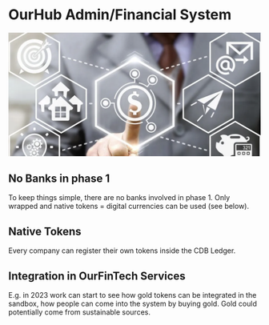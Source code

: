 
# OurHub Admin/Financial System

![](img/finance.png)  

## No Banks in phase 1

To keep things simple, there are no banks involved in phase 1.
Only wrapped and native tokens = digital currencies can be used (see below).

## Native Tokens

Every company can register their own tokens inside the CDB Ledger.

## Integration in OurFinTech Services

E.g. in 2023 work can start to see how gold tokens can be integrated in the sandbox, how people can come into the system by buying gold. Gold could potentially come from sustainable sources.

